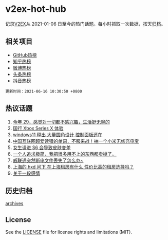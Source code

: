 # v2ex-hot-hub

 记录[V2EX](https://www.v2ex.com/)从 2021-01-06 日至今的热门话题。每小时抓取一次数据，按天[归档](archives)。
 
 ## 相关项目

- [GitHub热榜](https://github.com/lonnyzhang423/github-hot-hub)
- [知乎热榜](https://github.com/lonnyzhang423/zhihu-hot-hub)
- [微博热榜](https://github.com/lonnyzhang423/weibo-hot-hub)
- [头条热榜](https://github.com/lonnyzhang423/toutiao-hot-hub)
- [抖音热榜](https://github.com/lonnyzhang423/douyin-hot-hub)


 `更新时间：2021-06-16 10:30:50 +0800`

## 热议话题

1. [今年 29，感觉对一切都不感兴趣，生活挺无聊的](https://www.v2ex.com/t/783482)
1. [国行 Xbox Series X 体验](https://www.v2ex.com/t/783461)
1. [windows11 释出 大量圆角设计 控制面板还在](https://www.v2ex.com/t/783624)
1. [中国互联网超爱读错的单词，不服来战！抽一个小米无线充电宝](https://www.v2ex.com/t/783554)
1. [女生请进 S6 会导致皮肤变差](https://www.v2ex.com/t/783505)
1. [一个人追求极简，我把很多用不上的东西都卖掉了。](https://www.v2ex.com/t/783446)
1. [威联通突然断电文件丢失了怎么办~](https://www.v2ex.com/t/783590)
1. [上海的 hxd 问下 在上海租房有什么 性价比高的租房选择吗？](https://www.v2ex.com/t/783444)
1. [关于一段感情](https://www.v2ex.com/t/783620)

## 历史归档

[archives](archives)

## License

See the [LICENSE](LICENSE) file for license rights and limitations (MIT).
